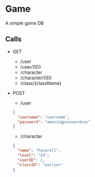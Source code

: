 # Game
A simple game DB

## Calls

* GET
  * /user
  * /user/{ID}
  * /character
  * /character/{ID}
  * /class/{className}
  
* POST
  * /user
  ```JSON
  {
	"username": "username",
	"password": "amazingpasswordxxx"
  }
  ```
  * /character
  ```JSON
  {
	"name": "Faceroll",
	"level": "24",
	"userID": 2,
	"classID": "warrior"
  }
  ```
  
